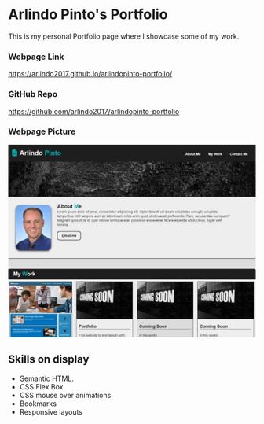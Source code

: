 # Arlindo Pinto's Portfolio

This is my personal Portfolio page where I showcase some of my work.

### Webpage Link
https://arlindo2017.github.io/arlindopinto-portfolio/

### GitHub Repo
https://github.com/arlindo2017/arlindopinto-portfolio

### Webpage Picture
![Portfolio has a profile, some work samples and how to contact me.](./assets/img/portfolio-page.jpg)

## Skills on display
- Semantic HTML.
- CSS Flex Box
- CSS mouse over animations
- Bookmarks
- Responsive layouts
